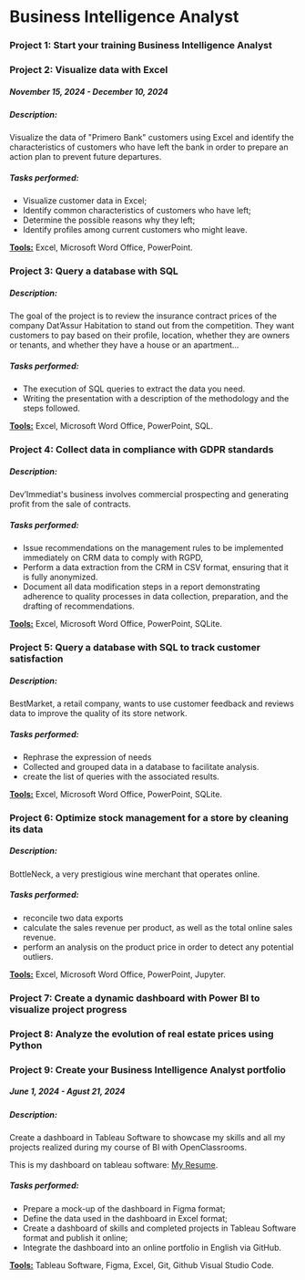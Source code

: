 # Business Intelligence Analyst
### Project 1: Start your training Business Intelligence Analyst
### Project 2: Visualize data with Excel
##### November 15, 2024 - December 10, 2024 
##### Description:
Visualize the data of "Primero Bank" customers using Excel and identify the characteristics of customers who have left the bank in order to prepare an action plan to prevent future departures.

##### Tasks performed:

* Visualize customer data in Excel;
* Identify common characteristics of customers who have left;
* Determine the possible reasons why they left;
* Identify profiles among current customers who might leave.

<u><strong>Tools:</strong></u> Excel, Microsoft Word Office, PowerPoint.

### Project 3: Query a database with SQL

##### Description:
The goal of the project is to review the insurance contract prices of the company Dat’Assur Habitation to stand out from the competition. They want customers to pay based on their profile, location, whether they are owners or tenants, and whether they have a house or an apartment...


##### Tasks performed:

* The execution of SQL queries to extract the data you need.
* Writing the presentation with a description of the methodology and the steps followed.

<u><strong>Tools:</strong></u> Excel, Microsoft Word Office, PowerPoint, SQL.

### Project 4: Collect data in compliance with GDPR standards


##### Description:
Dev’Immediat's business involves commercial prospecting and generating profit from the sale of contracts.
##### Tasks performed:

* Issue recommendations on the management rules to be implemented immediately on CRM data to comply with RGPD,
* Perform a data extraction from the CRM in CSV format, ensuring that it is fully anonymized.
* Document all data modification steps in a report demonstrating adherence to quality processes in data collection, preparation, and the drafting of recommendations.


<u><strong>Tools:</strong></u> Excel, Microsoft Word Office, PowerPoint, SQLite.


### Project 5: Query a database with SQL to track customer satisfaction


##### Description:
BestMarket, a retail company, wants to use customer feedback and reviews data to improve the quality of its store network.


##### Tasks performed:

* Rephrase the expression of needs
* Collected and grouped data in a database to facilitate analysis.
* create the list of queries with the associated results.

<u><strong>Tools:</strong></u> Excel, Microsoft Word Office, PowerPoint, SQLite.


### Project 6:  Optimize stock management for a store by cleaning its data

##### Description:

BottleNeck, a very prestigious wine merchant that operates online.

##### Tasks performed:

* reconcile two data exports
* calculate the sales revenue per product, as well as the total online sales revenue.
* perform an analysis on the product price in order to detect any potential outliers.

<u><strong>Tools:</strong></u> Excel, Microsoft Word Office, PowerPoint, Jupyter.

### Project 7: Create a dynamic dashboard with Power BI to visualize project progress
### Project 8: Analyze the evolution of real estate prices using Python

### Project 9: Create your Business Intelligence Analyst portfolio

##### June 1, 2024 - Agust 21, 2024 
##### Description:
Create a dashboard in Tableau Software to showcase my skills and all my projects realized during my course of BI with OpenClassrooms.

This is my dashboard on tableau software: [My Resume](https://public.tableau.com/views/MYRESUME_17231145674200/Montableaudubord?:language=fr-FR&publish=yes&:sid=&:redirect=auth&:display_count=n&:origin=viz_share_link).

##### Tasks performed:

* Prepare a mock-up of the dashboard in Figma format;
* Define the data used in the dashboard in Excel format;
* Create a dashboard of skills and completed projects in Tableau Software format and publish it online;
* Integrate the dashboard into an online portfolio in English via GitHub.

<u><strong>Tools:</strong></u> Tableau Software, Figma, Excel, Git, Github Visual Studio Code.